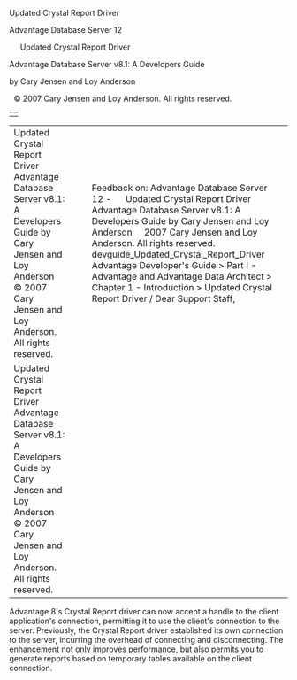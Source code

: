 Updated Crystal Report Driver




Advantage Database Server 12  

     Updated Crystal Report Driver

Advantage Database Server v8.1: A Developers Guide

by Cary Jensen and Loy Anderson

  © 2007 Cary Jensen and Loy Anderson. All rights reserved.

|  |
| --- |
|  |

|  |  |  |  |  |
| --- | --- | --- | --- | --- |
| Updated Crystal Report Driver  Advantage Database Server v8.1: A Developers Guide  by Cary Jensen and Loy Anderson    © 2007 Cary Jensen and Loy Anderson. All rights reserved. |  |  | Feedback on: Advantage Database Server 12 -      Updated Crystal Report Driver Advantage Database Server v8.1: A Developers Guide by Cary Jensen and Loy Anderson     2007 Cary Jensen and Loy Anderson. All rights reserved. devguide\_Updated\_Crystal\_Report\_Driver Advantage Developer's Guide > Part I - Advantage and Advantage Data Architect > Chapter 1 - Introduction > Updated Crystal Report Driver / Dear Support Staff, |  |
| Updated Crystal Report Driver  Advantage Database Server v8.1: A Developers Guide  by Cary Jensen and Loy Anderson    © 2007 Cary Jensen and Loy Anderson. All rights reserved. |  |  |  |  |

Advantage 8's Crystal Report driver can now accept a handle to the client application's connection, permitting it to use the client's connection to the server. Previously, the Crystal Report driver established its own connection to the server, incurring the overhead of connecting and disconnecting. The enhancement not only improves performance, but also permits you to generate reports based on temporary tables available on the client connection.